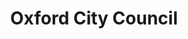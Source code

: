 ---
schema: default
title: Oxford City Council
description: Building a World-Class City for Everyone
logo: /img/oxford city council graphic.jpg
---